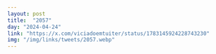 ```yaml
---
layout: post
title:  "2057"
day: "2024-04-24"
link: "https://x.com/viciadoemtuiter/status/1783145924228743230"
img: "/img/links/tweets/2057.webp"
---
```

